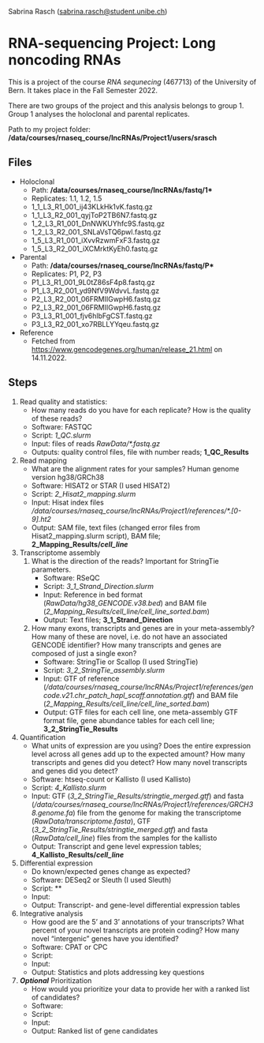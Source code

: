 Sabrina Rasch (sabrina.rasch@student.unibe.ch)

# RNA-sequencing Project: Long noncoding RNAs

This is a project of the course *RNA sequnecing* (467713) of the University of Bern. It takes place in the Fall Semester 2022.

There are two groups of the project and this analysis belongs to group 1. Group 1 analyses the holoclonal and parental replicates.

Path to my project folder: **/data/courses/rnaseq_course/lncRNAs/Project1/users/srasch**

## Files

* Holoclonal
    * Path: **/data/courses/rnaseq_course/lncRNAs/fastq/1\***
    * Replicates: 1.1, 1.2, 1.5
    * 1_1_L3_R1_001_ij43KLkHk1vK.fastq.gz
    * 1_1_L3_R2_001_qyjToP2TB6N7.fastq.gz
    * 1_2_L3_R1_001_DnNWKUYhfc9S.fastq.gz
    * 1_2_L3_R2_001_SNLaVsTQ6pwl.fastq.gz
    * 1_5_L3_R1_001_iXvvRzwmFxF3.fastq.gz
    * 1_5_L3_R2_001_iXCMrktKyEh0.fastq.gz
* Parental
    * Path: **/data/courses/rnaseq_course/lncRNAs/fastq/P\***
    * Replicates: P1, P2, P3
    * P1_L3_R1_001_9L0tZ86sF4p8.fastq.gz
    * P1_L3_R2_001_yd9NfV9WdvvL.fastq.gz
    * P2_L3_R2_001_06FRMIIGwpH6.fastq.gz
    * P2_L3_R2_001_06FRMIIGwpH6.fastq.gz
    * P3_L3_R1_001_fjv6hlbFgCST.fastq.gz
    * P3_L3_R2_001_xo7RBLLYYqeu.fastq.gz
* Reference
    * Fetched from https://www.gencodegenes.org/human/release_21.html on 14.11.2022.

## Steps

1. Read quality and statistics:
    * How many reads do you have for each replicate? How is the quality of these reads?
    * Software: FASTQC
    * Script: *1_QC.slurm*
    * Input: files of reads *RawData/\*.fastq.gz* 
    * Outputs: quality control files, file with number reads; **1_QC_Results**
2. Read mapping
    * What are the alignment rates for your samples? Human genome version hg38/GRCh38
    * Software: HISAT2 or STAR (I used HISAT2)
    * Script: *2_Hisat2_mapping.slurm*
    * Input: Hisat index files */data/courses/rnaseq_course/lncRNAs/Project1/references/\*.[0-9].ht2*
    * Output: SAM file, text files (changed error files from Hisat2_mapping.slurm script), BAM file; **2_Mapping_Results/*cell_line***
3. Transcriptome assembly
    1. What is the direction of the reads? Important for StringTie parameters.
        * Software: RSeQC
        * Script: *3_1_Strand_Direction.slurm*
        * Input: Reference in bed format (*RawData/hg38_GENCODE.v38.bed*) and BAM file (*2_Mapping_Results/*cell_line*/*cell_line*_sorted.bam*)
        * Output: Text files; **3_1_Strand_Direction**
    2. How many exons, transcripts and genes are in your meta-assembly? How many of these are novel, i.e. do not have an associated GENCODE identifier? How many transcripts and genes are composed of just a single exon?
        * Software: StringTie or Scallop (I used StringTie)
        * Script: *3_2_StringTie_assembly.slurm*
        * Input: GTF of reference (*/data/courses/rnaseq_course/lncRNAs/Project1/references/gencode.v21.chr_patch_hapl_scaff.annotation.gtf*) and BAM file (*2_Mapping_Results/*cell_line*/*cell_line*_sorted.bam*)
        * Output: GTF files for each cell line, one meta-assembly GTF format file, gene abundance tables for each cell line; **3_2_StringTie_Results**
4. Quantification
    * What units of expression are you using? Does the entire expression level across all genes add up to the expected amount? How many transcripts and genes did you detect? How many novel transcripts and genes did you detect?
    * Software: htseq-count or Kallisto (I used Kallisto)
    * Script: *4_Kallisto.slurm*
    * Input: GTF (*3_2_StringTie_Results/stringtie_merged.gtf*) and fasta (*/data/courses/rnaseq_course/lncRNAs/Project1/references/GRCH38.genome.fa*) file from the genome for making the transcriptome (*RawData/transcriptome.fasta*), GTF (*3_2_StringTie_Results/stringtie_merged.gtf*) and fasta (*RawData/*cell_line**) files from the samples for the kallisto
    * Output: Transcript and gene level expression tables; **4_Kallisto_Results/*cell_line***
5. Differential expression
    * Do known/expected genes change as expected?
    * Software: DESeq2 or Sleuth (I used Sleuth)
    * Script: **
    * Input: 
    * Output: Transcript- and gene-level differential expression tables
6. Integrative analysis
    * How good are the 5’ and 3’ annotations of your transcripts? What percent of your novel transcripts are protein coding? How many novel “intergenic” genes have you identified?
    * Software: CPAT or CPC
    * Script:
    * Input: 
    * Output: Statistics and plots addressing key questions
7. ***Optional*** Prioritization
    * How would you prioritize your data to provide her with a ranked list of candidates?
    * Software:
    * Script:
    * Input: 
    * Output: Ranked list of gene candidates

